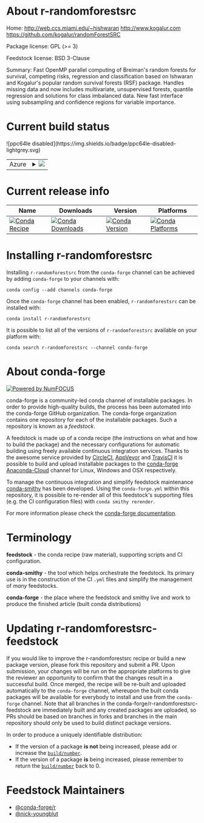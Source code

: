 About r-randomforestsrc
=======================

Home: http://web.ccs.miami.edu/~hishwaran http://www.kogalur.com https://github.com/kogalur/randomForestSRC

Package license: GPL (>= 3)

Feedstock license: BSD 3-Clause

Summary: Fast OpenMP parallel computing of Breiman's random forests for survival, competing risks, regression and classification based on Ishwaran and Kogalur's popular random survival forests (RSF) package.  Handles missing data and now includes multivariate, unsupervised forests, quantile regression and solutions for class imbalanced data.  New fast interface using subsampling and confidence regions for variable importance.



Current build status
====================


<table>
    
  <tr>
    <td>Azure</td>
    <td>
      <details>
        <summary>
          <a href="https://dev.azure.com/conda-forge/feedstock-builds/_build/latest?definitionId=3467&branchName=master">
            <img src="https://dev.azure.com/conda-forge/feedstock-builds/_apis/build/status/r-randomforestsrc-feedstock?branchName=master">
          </a>
        </summary>
        <table>
          <thead><tr><th>Variant</th><th>Status</th></tr></thead>
          <tbody><tr>
              <td>linux_r_base3.5.1target_platformlinux-64</td>
              <td>
                <a href="https://dev.azure.com/conda-forge/feedstock-builds/_build/latest?definitionId=3467&branchName=master">
                  <img src="https://dev.azure.com/conda-forge/feedstock-builds/_apis/build/status/r-randomforestsrc-feedstock?branchName=master&jobName=linux&configuration=linux_r_base3.5.1target_platformlinux-64" alt="variant">
                </a>
              </td>
            </tr><tr>
              <td>linux_r_base3.6target_platformlinux-64</td>
              <td>
                <a href="https://dev.azure.com/conda-forge/feedstock-builds/_build/latest?definitionId=3467&branchName=master">
                  <img src="https://dev.azure.com/conda-forge/feedstock-builds/_apis/build/status/r-randomforestsrc-feedstock?branchName=master&jobName=linux&configuration=linux_r_base3.6target_platformlinux-64" alt="variant">
                </a>
              </td>
            </tr><tr>
              <td>osx_r_base3.5.1target_platformosx-64</td>
              <td>
                <a href="https://dev.azure.com/conda-forge/feedstock-builds/_build/latest?definitionId=3467&branchName=master">
                  <img src="https://dev.azure.com/conda-forge/feedstock-builds/_apis/build/status/r-randomforestsrc-feedstock?branchName=master&jobName=osx&configuration=osx_r_base3.5.1target_platformosx-64" alt="variant">
                </a>
              </td>
            </tr><tr>
              <td>osx_r_base3.6target_platformosx-64</td>
              <td>
                <a href="https://dev.azure.com/conda-forge/feedstock-builds/_build/latest?definitionId=3467&branchName=master">
                  <img src="https://dev.azure.com/conda-forge/feedstock-builds/_apis/build/status/r-randomforestsrc-feedstock?branchName=master&jobName=osx&configuration=osx_r_base3.6target_platformosx-64" alt="variant">
                </a>
              </td>
            </tr><tr>
              <td>win_r_base3.5.1target_platformwin-64</td>
              <td>
                <a href="https://dev.azure.com/conda-forge/feedstock-builds/_build/latest?definitionId=3467&branchName=master">
                  <img src="https://dev.azure.com/conda-forge/feedstock-builds/_apis/build/status/r-randomforestsrc-feedstock?branchName=master&jobName=win&configuration=win_r_base3.5.1target_platformwin-64" alt="variant">
                </a>
              </td>
            </tr><tr>
              <td>win_r_base3.6target_platformwin-64</td>
              <td>
                <a href="https://dev.azure.com/conda-forge/feedstock-builds/_build/latest?definitionId=3467&branchName=master">
                  <img src="https://dev.azure.com/conda-forge/feedstock-builds/_apis/build/status/r-randomforestsrc-feedstock?branchName=master&jobName=win&configuration=win_r_base3.6target_platformwin-64" alt="variant">
                </a>
              </td>
            </tr>
          </tbody>
        </table>
      </details>
    </td>
  </tr>
![ppc64le disabled](https://img.shields.io/badge/ppc64le-disabled-lightgrey.svg)
</table>

Current release info
====================

| Name | Downloads | Version | Platforms |
| --- | --- | --- | --- |
| [![Conda Recipe](https://img.shields.io/badge/recipe-r--randomforestsrc-green.svg)](https://anaconda.org/conda-forge/r-randomforestsrc) | [![Conda Downloads](https://img.shields.io/conda/dn/conda-forge/r-randomforestsrc.svg)](https://anaconda.org/conda-forge/r-randomforestsrc) | [![Conda Version](https://img.shields.io/conda/vn/conda-forge/r-randomforestsrc.svg)](https://anaconda.org/conda-forge/r-randomforestsrc) | [![Conda Platforms](https://img.shields.io/conda/pn/conda-forge/r-randomforestsrc.svg)](https://anaconda.org/conda-forge/r-randomforestsrc) |

Installing r-randomforestsrc
============================

Installing `r-randomforestsrc` from the `conda-forge` channel can be achieved by adding `conda-forge` to your channels with:

```
conda config --add channels conda-forge
```

Once the `conda-forge` channel has been enabled, `r-randomforestsrc` can be installed with:

```
conda install r-randomforestsrc
```

It is possible to list all of the versions of `r-randomforestsrc` available on your platform with:

```
conda search r-randomforestsrc --channel conda-forge
```


About conda-forge
=================

[![Powered by NumFOCUS](https://img.shields.io/badge/powered%20by-NumFOCUS-orange.svg?style=flat&colorA=E1523D&colorB=007D8A)](http://numfocus.org)

conda-forge is a community-led conda channel of installable packages.
In order to provide high-quality builds, the process has been automated into the
conda-forge GitHub organization. The conda-forge organization contains one repository
for each of the installable packages. Such a repository is known as a *feedstock*.

A feedstock is made up of a conda recipe (the instructions on what and how to build
the package) and the necessary configurations for automatic building using freely
available continuous integration services. Thanks to the awesome service provided by
[CircleCI](https://circleci.com/), [AppVeyor](https://www.appveyor.com/)
and [TravisCI](https://travis-ci.org/) it is possible to build and upload installable
packages to the [conda-forge](https://anaconda.org/conda-forge)
[Anaconda-Cloud](https://anaconda.org/) channel for Linux, Windows and OSX respectively.

To manage the continuous integration and simplify feedstock maintenance
[conda-smithy](https://github.com/conda-forge/conda-smithy) has been developed.
Using the ``conda-forge.yml`` within this repository, it is possible to re-render all of
this feedstock's supporting files (e.g. the CI configuration files) with ``conda smithy rerender``.

For more information please check the [conda-forge documentation](https://conda-forge.org/docs/).

Terminology
===========

**feedstock** - the conda recipe (raw material), supporting scripts and CI configuration.

**conda-smithy** - the tool which helps orchestrate the feedstock.
                   Its primary use is in the construction of the CI ``.yml`` files
                   and simplify the management of *many* feedstocks.

**conda-forge** - the place where the feedstock and smithy live and work to
                  produce the finished article (built conda distributions)


Updating r-randomforestsrc-feedstock
====================================

If you would like to improve the r-randomforestsrc recipe or build a new
package version, please fork this repository and submit a PR. Upon submission,
your changes will be run on the appropriate platforms to give the reviewer an
opportunity to confirm that the changes result in a successful build. Once
merged, the recipe will be re-built and uploaded automatically to the
`conda-forge` channel, whereupon the built conda packages will be available for
everybody to install and use from the `conda-forge` channel.
Note that all branches in the conda-forge/r-randomforestsrc-feedstock are
immediately built and any created packages are uploaded, so PRs should be based
on branches in forks and branches in the main repository should only be used to
build distinct package versions.

In order to produce a uniquely identifiable distribution:
 * If the version of a package **is not** being increased, please add or increase
   the [``build/number``](https://conda.io/docs/user-guide/tasks/build-packages/define-metadata.html#build-number-and-string).
 * If the version of a package **is** being increased, please remember to return
   the [``build/number``](https://conda.io/docs/user-guide/tasks/build-packages/define-metadata.html#build-number-and-string)
   back to 0.

Feedstock Maintainers
=====================

* [@conda-forge/r](https://github.com/conda-forge/r/)
* [@nick-youngblut](https://github.com/nick-youngblut/)

